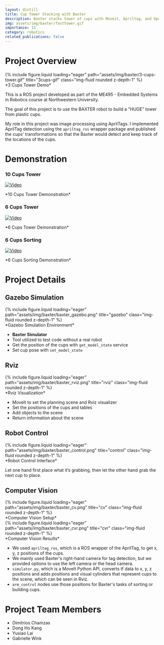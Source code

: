 ```yaml
---
layout: distill
title: Cup Tower Stacking with Baxter
description: Baxter stacks tower of cups with Moveit, Apriltag, and OpenCV
img: assets/img/baxter/fasttower.gif
importance: 13
category: robotics
related_publications: false
---
```


# Project Overview

<div class="row">
    <div class="col-sm mt-3 mt-md-0">
        {% include figure.liquid loading="eager" path="assets/img/baxter/3-cups-tower.gif" title="3cups-gif" class="img-fluid rounded z-depth-1" %}
    </div>
</div>
<div class="caption">
   *3 Cups Tower Demo*
</div>

This is a ROS project developed as part of the ME495 - Embedded Systems in Robotics course at Northwestern University.

The goal of this project is to use the BAXTER robot to build a "HUGE" tower from plastic cups.

<!-- You can find the Github repository at the following link:

[github_repo](https://github.com/rubberdk/final-project-fast-tower) -->

My role in this project was image processing using AprilTags. I implemented AprilTag detection using the `apriltag_ros` wrapper package and published the cups' transformations so that the Baxter would detect and keep track of the locations of the cups.

# Demonstration

### 10 Cups Tower

[![Video](http://img.youtube.com/vi/YzLpgf8ozkA/0.jpg)](http://www.youtube.com/watch?v=YzLpgf8ozkA)
<div class="caption">
   *10 Cups Tower Demonstration*
</div>



### 6 Cups Tower
[![Video](http://img.youtube.com/vi/H2U9Fk785CE/0.jpg)](http://www.youtube.com/watch?v=H2U9Fk785CE)
<div class="caption">
   *6 Cups Tower Demonstration*
</div>

### 6 Cups Sorting
[![Video](http://img.youtube.com/vi/yFVovQYhw8g/0.jpg)](http://www.youtube.com/watch?v=yFVovQYhw8g)
<div class="caption">
   *6 Cups Sorting Demonstration*
</div>

# Project Details

## Gazebo Simulation

<div class="row">
    <div class="col-sm mt-3 mt-md-0">
        {% include figure.liquid loading="eager" path="assets/img/baxter/baxter_gazebo.png" title="gazebo" class="img-fluid rounded z-depth-1" %}
    </div>
</div>
<div class="caption">
   *Gazebo Simulation Environment*
</div>

- **Baxter Simulator**
- Tool utilized to test code without a real robot
- Get the position of the cups with `get_model_state` service
- Set cup pose with `set_model_state`

## Rviz

<div class="row">
    <div class="col-sm mt-3 mt-md-0">
        {% include figure.liquid loading="eager" path="assets/img/baxter/baxter_rviz.png" title="rviz" class="img-fluid rounded z-depth-1" %}
    </div>
</div>
<div class="caption">
   *Rviz Visualization*
</div>

- MoveIt to set the planning scene and Rviz visualizer
- Set the positions of the cups and tables
- Add objects to the scene 
- Return information about the scene

## Robot Control

<div class="row">
    <div class="col-sm mt-3 mt-md-0">
        {% include figure.liquid loading="eager" path="assets/img/baxter/baxter_control.png" title="control" class="img-fluid rounded z-depth-1" %}
    </div>
</div>
<div class="caption">
   *Robot Control Interface*
</div>

Let one hand first place what it’s grabbing, then let the other hand grab the next cup to place.

## Computer Vision

<div class="row">
    <div class="col-sm mt-3 mt-md-0">
        {% include figure.liquid loading="eager" path="assets/img/baxter/baxter_cv.png" title="cv" class="img-fluid rounded z-depth-1" %}
    </div>
</div>
<div class="caption">
   *Computer Vision Setup*
</div>

<div class="row">
    <div class="col-sm mt-3 mt-md-0">
        {% include figure.liquid loading="eager" path="assets/img/baxter/baxter_cvr.png" title="cvr" class="img-fluid rounded z-depth-1" %}
    </div>
</div>
<div class="caption">
   *Computer Vision Results*
</div>

- We used `apriltag_ros`, which is a ROS wrapper of the AprilTag, to get x, y, z positions of the cups.
- We mainly used Baxter's right-hand camera for tag detection, but we provided options to use the left camera or the head camera.
- `simulator.py`, which is a MoveIt Python API, converts tf data to x, y, z positions and adds positions and visual cylinders that represent cups to the scene, which can be seen in Rviz.
- `arm_control` nodes use those positions for Baxter's tasks of sorting or building cups.

# Project Team Members

- Dimitrios Chamzas
- Dong Ho Kang
- Yuxiao Lai
- Gabrielle Wink
